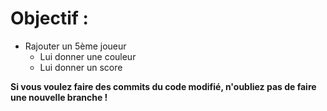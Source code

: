 # Objectif : 
* Rajouter un 5ème joueur 
  * Lui donner une couleur
  * Lui donner un score

**Si vous voulez faire des commits du code modifié, n'oubliez pas de faire une nouvelle branche !**
